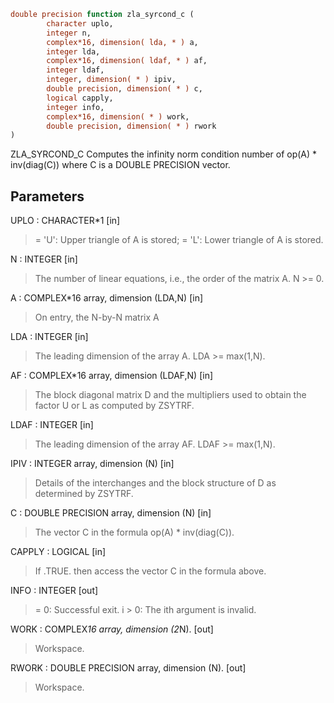 ```fortran
double precision function zla_syrcond_c (
		character uplo,
		integer n,
		complex*16, dimension( lda, * ) a,
		integer lda,
		complex*16, dimension( ldaf, * ) af,
		integer ldaf,
		integer, dimension( * ) ipiv,
		double precision, dimension( * ) c,
		logical capply,
		integer info,
		complex*16, dimension( * ) work,
		double precision, dimension( * ) rwork
)
```

ZLA_SYRCOND_C Computes the infinity norm condition number of
op(A) * inv(diag(C)) where C is a DOUBLE PRECISION vector.

## Parameters
UPLO : CHARACTER*1 [in]
> = 'U':  Upper triangle of A is stored;
> = 'L':  Lower triangle of A is stored.

N : INTEGER [in]
> The number of linear equations, i.e., the order of the
> matrix A.  N >= 0.

A : COMPLEX*16 array, dimension (LDA,N) [in]
> On entry, the N-by-N matrix A

LDA : INTEGER [in]
> The leading dimension of the array A.  LDA >= max(1,N).

AF : COMPLEX*16 array, dimension (LDAF,N) [in]
> The block diagonal matrix D and the multipliers used to
> obtain the factor U or L as computed by ZSYTRF.

LDAF : INTEGER [in]
> The leading dimension of the array AF.  LDAF >= max(1,N).

IPIV : INTEGER array, dimension (N) [in]
> Details of the interchanges and the block structure of D
> as determined by ZSYTRF.

C : DOUBLE PRECISION array, dimension (N) [in]
> The vector C in the formula op(A) * inv(diag(C)).

CAPPLY : LOGICAL [in]
> If .TRUE. then access the vector C in the formula above.

INFO : INTEGER [out]
> = 0:  Successful exit.
> i > 0:  The ith argument is invalid.

WORK : COMPLEX*16 array, dimension (2*N). [out]
> Workspace.

RWORK : DOUBLE PRECISION array, dimension (N). [out]
> Workspace.
